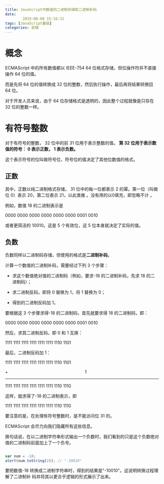 ```yaml
---
title: JavaScript中数值的二进制存储和二进制补码
date: 
        2019-08-08 15:16:31
tags: [JavaScript基础]
categories: 前端
---
```

 # 概念
ECMAScript 中的所有数值都以 IEEE-754 64 位格式存储，但位操作符并不直接操作 64 位的值。

而是先将 64 位的值转换成 32 位的整数，然后执行操作，最后再将结果转换回 64 位。

对于开发人员来说，由于 64 位存储格式是透明的，因此整个过程就像是只存在 32 位的整数一样。

# 有符号整数

对于有符号的整数， 32 位中的前 31 位用于表示整数的值。
**第 32 位用于表示数值的符号： 0 表示正数， 1 表示负数。**

这个表示符号的位叫做符号位，符号位的值决定了其他位数值的格式。

## 正数

其中，正数以纯二进制格式存储， 31 位中的每一位都表示 2 的幂。第一位（叫做位 0）表示 20，第二位表示 21，以此类推 。没有用的以0填充，即忽略不计 。 

例如，数值 18 的二进制表示是

0000 0000 0000 0000 0000 0000 0001 0010

或者更简洁的 10010。这是 5 个有效位，这 5 位本身就决定了实际的值。

## 负数

负数同样以二进制码存储，但使用的格式是**二进制补码**。

计算一个数值的二进制补码，需要经过下列 3 个步骤：

* 求这个数值绝对值的二进制码（例如，要求-18 的二进制补码，先求 18 的二进制码）；

* 求二进制反码，即将 0 替换为 1，将 1 替换为 0；

* 得到的二进制反码加 1。

要根据这 3 个步骤求得-18 的二进制码，首先就要求得 18 的二进制码，即：

0000 0000 0000 0000 0000 0000 0001 0010

然后，求其二进制反码，即 0 和 1 互换：

1111 1111 1111 1111 1111 1111 1110 1101

最后，二进制反码加 1：

1111 1111 1111 1111 1111 1111 1110 1101

+&ensp;&ensp;&ensp;&ensp;&ensp;&ensp;&ensp;&ensp;&ensp;&ensp;&ensp;&ensp;&ensp;&ensp;&ensp;&ensp;&ensp;&ensp;&ensp;&ensp;&ensp;&ensp;&ensp;&ensp;&ensp;&ensp;&ensp;&ensp;&ensp;&ensp;&ensp;&ensp;&ensp;&ensp;&ensp;&ensp;1

---------------------------------------

1111 1111 1111 1111 1111 1111 1110 1110

这样，就求得了-18 的二进制表示，即 

1111 1111 1111 1111 1111 1111 1110 1110

要注意的是，在处理有符号整数时，是不能访问位 31 的。

ECMAScript 会尽力向我们隐藏所有这些信息。

换句话说，在以二进制字符串形式输出一个负数时，我们看到的只是这个负数绝对值的二进制码前面加上了一个负号。

```javascript

var num = -18;
alert(num.toString(2)); // "-10010"

```

要把数值-18 转换成二进制字符串时，得到的结果是"-10010"。这说明转换过程理解了二进制补
码并将其以更合乎逻辑的形式展示了出来。